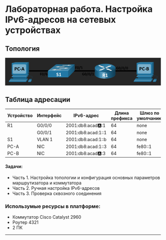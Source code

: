 # Лабораторная работа. Настройка IPv6-адресов на сетевых устройствах 
## Топология
![](https://github.com/Despirant/Desp_Labs/blob/main/pics/topology.png)
## Таблица адресации

| Устройство  | Интерфейс  | IPv6-адрес  | Длина префикса  | Шлюз по умолчанию  |
|---|---|---|---|---|
| R1 | G0/0/0  | 2001:db8:acad:a::1  | 64  | none  |
|   | G0/0/1  | 2001:db8:acad:1::1   | 64  | none  |
| S1  | VLAN 1  | 2001:db8:acad:1::b  | 64  | none  |
| PC-A  | NIC  | 2001:db8:acad:1::3  | 64  | fe80::1  |
| PC-B  | NIC  | 2001:db8:acad:a::3  | 64  |  fe80::1 |

 #### Задачи:
 - Часть 1. Настройка топологии и конфигурация основных параметров маршрутизатора и коммутатора
 - Часть 2. Ручная настройка IPv6-адресов
 - Часть 3. Проверка сквозного соединения

 ### Использумые ресурсы в платформе:
  - Коммутатор Cisco Catalyst 2960
  - Роутер 4321
  - 2 ПК
  
  ---
  
  
